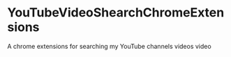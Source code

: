 # YouTubeVideoShearchChromeExtensions
A chrome extensions for searching my YouTube channels videos video

